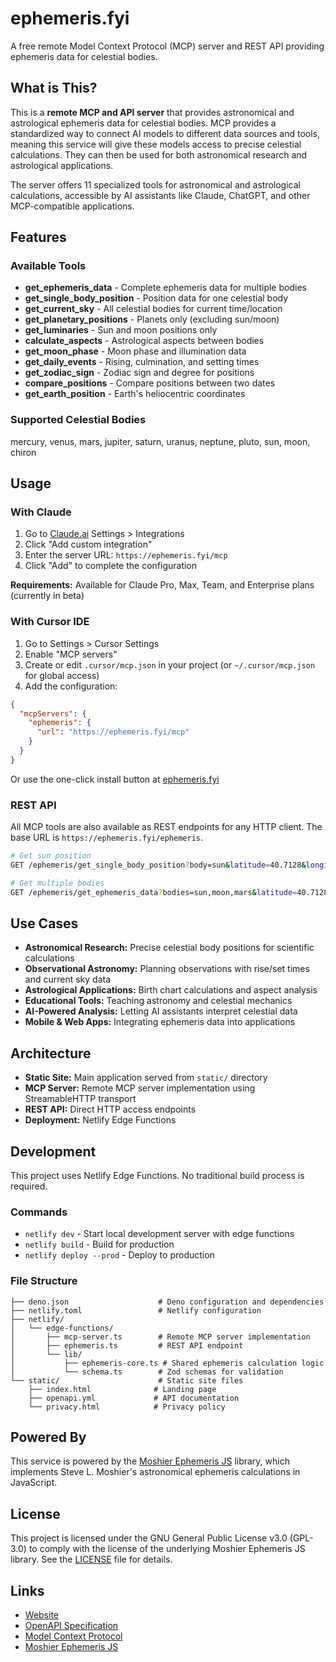 # ephemeris.fyi

A free remote Model Context Protocol (MCP) server and REST API providing ephemeris data for celestial bodies.

## What is This?

This is a **remote MCP and API server** that provides astronomical and astrological ephemeris data for celestial bodies. MCP provides a standardized way to connect AI models to different data sources and tools, meaning this service will give these models access to precise celestial calculations. They can then be used for both astronomical research and astrological applications.

The server offers 11 specialized tools for astronomical and astrological calculations, accessible by AI assistants like Claude, ChatGPT, and other MCP-compatible applications.

## Features

### Available Tools

- **get_ephemeris_data** - Complete ephemeris data for multiple bodies
- **get_single_body_position** - Position data for one celestial body
- **get_current_sky** - All celestial bodies for current time/location
- **get_planetary_positions** - Planets only (excluding sun/moon)
- **get_luminaries** - Sun and moon positions only
- **calculate_aspects** - Astrological aspects between bodies
- **get_moon_phase** - Moon phase and illumination data
- **get_daily_events** - Rising, culmination, and setting times
- **get_zodiac_sign** - Zodiac sign and degree for positions
- **compare_positions** - Compare positions between two dates
- **get_earth_position** - Earth's heliocentric coordinates

### Supported Celestial Bodies

mercury, venus, mars, jupiter, saturn, uranus, neptune, pluto, sun, moon, chiron

## Usage

### With Claude

1. Go to [Claude.ai](https://claude.ai) Settings > Integrations
2. Click "Add custom integration"
3. Enter the server URL: `https://ephemeris.fyi/mcp`
4. Click "Add" to complete the configuration

**Requirements:** Available for Claude Pro, Max, Team, and Enterprise plans (currently in beta)

### With Cursor IDE

1. Go to Settings > Cursor Settings
2. Enable "MCP servers"
3. Create or edit `.cursor/mcp.json` in your project (or `~/.cursor/mcp.json` for global access)
4. Add the configuration:

```json
{
  "mcpServers": {
    "ephemeris": {
      "url": "https://ephemeris.fyi/mcp"
    }
  }
}
```

Or use the one-click install button at [ephemeris.fyi](https://ephemeris.fyi)

### REST API

All MCP tools are also available as REST endpoints for any HTTP client. The base URL is `https://ephemeris.fyi/ephemeris`.

```bash
# Get sun position
GET /ephemeris/get_single_body_position?body=sun&latitude=40.7128&longitude=-74.0060&datetime=2025-01-01T12:00:00Z

# Get multiple bodies
GET /ephemeris/get_ephemeris_data?bodies=sun,moon,mars&latitude=40.7128&longitude=-74.0060&datetime=2025-01-01T12:00:00Z
```

## Use Cases

- **Astronomical Research:** Precise celestial body positions for scientific calculations
- **Observational Astronomy:** Planning observations with rise/set times and current sky data
- **Astrological Applications:** Birth chart calculations and aspect analysis
- **Educational Tools:** Teaching astronomy and celestial mechanics
- **AI-Powered Analysis:** Letting AI assistants interpret celestial data
- **Mobile & Web Apps:** Integrating ephemeris data into applications

## Architecture

- **Static Site:** Main application served from `static/` directory
- **MCP Server:** Remote MCP server implementation using StreamableHTTP transport
- **REST API:** Direct HTTP access endpoints
- **Deployment:** Netlify Edge Functions

## Development

This project uses Netlify Edge Functions. No traditional build process is required.

### Commands

- `netlify dev` - Start local development server with edge functions
- `netlify build` - Build for production
- `netlify deploy --prod` - Deploy to production

### File Structure

```
├── deno.json                    # Deno configuration and dependencies
├── netlify.toml                 # Netlify configuration
├── netlify/
│   └── edge-functions/
│       ├── mcp-server.ts        # Remote MCP server implementation
│       ├── ephemeris.ts         # REST API endpoint
│       └── lib/
│           ├── ephemeris-core.ts # Shared ephemeris calculation logic
│           └── schema.ts        # Zod schemas for validation
└── static/                      # Static site files
    ├── index.html              # Landing page
    ├── openapi.yml             # API documentation
    └── privacy.html            # Privacy policy
```

## Powered By

This service is powered by the [Moshier Ephemeris JS](https://github.com/0xStarcat/Moshier-Ephemeris-JS) library, which implements Steve L. Moshier's astronomical ephemeris calculations in JavaScript.

## License

This project is licensed under the GNU General Public License v3.0 (GPL-3.0) to comply with the license of the underlying Moshier Ephemeris JS library. See the [LICENSE](LICENSE) file for details.

## Links

- [Website](https://ephemeris.fyi)
- [OpenAPI Specification](https://ephemeris.fyi/openapi.yml)
- [Model Context Protocol](https://modelcontextprotocol.io/introduction)
- [Moshier Ephemeris JS](https://github.com/0xStarcat/Moshier-Ephemeris-JS)
